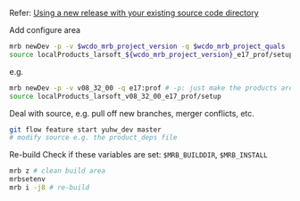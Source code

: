 
Refer: [Using a new release with your existing source code directory](https://cdcvs.fnal.gov/redmine/projects/larsoft/wiki/UpdatingToNewRelease#Using-a-new-release-with-your-existing-source-code-directory)

Add configure area
```bash
mrb newDev -p -v $wcdo_mrb_project_version -q $wcdo_mrb_project_quals
source localProducts_larsoft_${wcdo_mrb_project_version}_e17_prof/setup
```

e.g.
```bash
mrb newDev -p -v v08_32_00 -q e17:prof # -p: just make the products area (checks that src, build are already there)
source localProducts_larsoft_v08_32_00_e17_prof/setup
```

Deal with source, e.g. pull off new branches, merger conflicts, etc.
```bash
git flow feature start yuhw_dev master
# modify source e.g. the product_deps file
```

Re-build
Check if these variables are set:
`$MRB_BUILDDIR`, `$MRB_INSTALL`

```bash
mrb z # clean build area
mrbsetenv
mrb i -j8 # re-build
```
